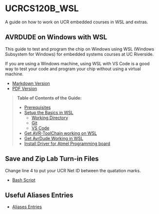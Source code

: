 # UCRCS120B_WSL

A guide on how to work on UCR embedded courses in WSL and extras.

## AVRDUDE on Windows with WSL

This guide to test and program the chip on Windows using WSL (Windows Subsystem for Windows) for embedded systems courses at UC Riverside.

If you are using a Windows machine, using WSL with VS Code is a good way to test your code and program your chip without using a virtual machine.

- [Markdown Version](AVRDUDE_on_Windows_with_WSL.md)
- [PDF Version](AVRDUDE_on_Windows_with_WSL.pdf)

> **Table of Contents of the Guide:**
>
> - [Prerequisites](AVRDUDE_on_Windows_with_WSL.md#prerequisites)
> - [Setup the Basics in WSL](AVRDUDE_on_Windows_with_WSL.md#setup-the-basics-in-wsl)
>   - [Working Directory](AVRDUDE_on_Windows_with_WSL.md#working-directory)
>   - [Git](AVRDUDE_on_Windows_with_WSL.md#git)
>   - [VS Code](AVRDUDE_on_Windows_with_WSL.md#vs-code)
> - [Get AVR-ToolChain working on WSL](AVRDUDE_on_Windows_with_WSL.md#get-avr-toolchain-working-on-wsl)
> - [Get AvrDude Working in WSL](AVRDUDE_on_Windows_with_WSL.md#get-avrdude-working-in-wsl)
> - [Install Driver for Atmel Programming board](AVRDUDE_on_Windows_with_WSL.md#install-driver-for-atmel-programming-board)

## Save and Zip Lab Turn-in Files

Change line 4 to put your UCR Net ID between the quatation marks.

- [Bash Script](turnin.sh)

## Useful Aliases Entries

- [Aliases Entries](aliases.md)